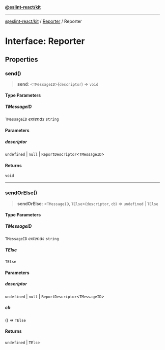 [**@eslint-react/kit**](../../../../README.md)

***

[@eslint-react/kit](../../../../README.md) / [Reporter](../README.md) / Reporter

# Interface: Reporter

## Properties

### send()

> **send**: \<`TMessageID`\>(`descriptor`) => `void`

#### Type Parameters

##### TMessageID

`TMessageID` *extends* `string`

#### Parameters

##### descriptor

`undefined` | `null` | `ReportDescriptor`\<`TMessageID`\>

#### Returns

`void`

***

### sendOrElse()

> **sendOrElse**: \<`TMessageID`, `TElse`\>(`descriptor`, `cb`) => `undefined` \| `TElse`

#### Type Parameters

##### TMessageID

`TMessageID` *extends* `string`

##### TElse

`TElse`

#### Parameters

##### descriptor

`undefined` | `null` | `ReportDescriptor`\<`TMessageID`\>

##### cb

() => `TElse`

#### Returns

`undefined` \| `TElse`
